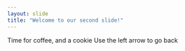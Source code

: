 ```yaml
---
layout: slide
title: "Welcome to our second slide!"
---
```

Time for coffee, and a cookie
Use the left arrow to go back
